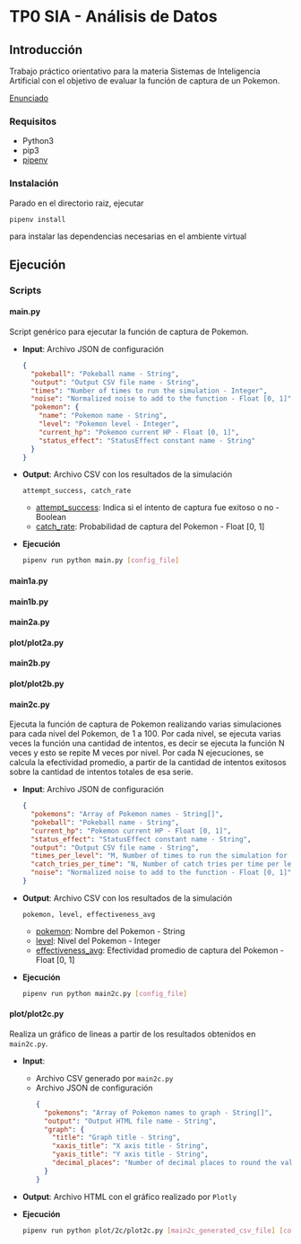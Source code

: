 
# TP0 SIA - Análisis de Datos

## Introducción

Trabajo práctico orientativo para la materia Sistemas de Inteligencia Artificial con el
objetivo de evaluar la función de captura de un Pokemon.

[Enunciado](docs/SIA_TP0.pdf)

### Requisitos

- Python3
- pip3
- [pipenv](https://pypi.org/project/pipenv/)

### Instalación

Parado en el directorio raiz, ejecutar

```sh
pipenv install
```

para instalar las dependencias necesarias en el ambiente virtual

## Ejecución
### Scripts
#### main.py
Script genérico para ejecutar la función de captura de Pokemon.
- **Input**: Archivo JSON de configuración
    ```json
    {
      "pokeball": "Pokeball name - String",
      "output": "Output CSV file name - String",
      "times": "Number of times to run the simulation - Integer",
      "noise": "Normalized noise to add to the function - Float [0, 1]",
      "pokemon": {
        "name": "Pokemon name - String",
        "level": "Pokemon level - Integer",
        "current_hp": "Pokemon current HP - Float [0, 1]",
        "status_effect": "StatusEffect constant name - String"
      }
    }
    ```
- **Output**: Archivo CSV con los resultados de la simulación
    ```csv
    attempt_success, catch_rate
    ```
    - <ins>attempt_success</ins>: Indica si el intento de captura fue exitoso o no - Boolean
    - <ins>catch_rate</ins>: Probabilidad de captura del Pokemon - Float [0, 1]
    
- **Ejecución**
    ```sh
    pipenv run python main.py [config_file]
    ```
  
#### main1a.py

#### main1b.py

#### main2a.py

#### plot/plot2a.py

#### main2b.py

#### plot/plot2b.py

#### main2c.py
Ejecuta la función de captura de Pokemon realizando varias simulaciones para cada nivel del Pokemon, de 1 a 100. 
Por cada nivel, se ejecuta varias veces la función una cantidad de intentos, es decir se ejecuta la función N veces y esto se repite M veces por nivel. Por cada N ejecuciones, se calcula la efectividad promedio, a partir de la cantidad de intentos exitosos sobre la cantidad de intentos totales de esa serie.
- **Input**: Archivo JSON de configuración
    ```json
    {
      "pokemons": "Array of Pokemon names - String[]",
      "pokeball": "Pokeball name - String",
      "current_hp": "Pokemon current HP - Float [0, 1]",
      "status_effect": "StatusEffect constant name - String",
      "output": "Output CSV file name - String",
      "times_per_level": "M, Number of times to run the simulation for each level - Integer",
      "catch_tries_per_time": "N, Number of catch tries per time per level - Integer",
      "noise": "Normalized noise to add to the function - Float [0, 1]"
    }
    ```
- **Output**: Archivo CSV con los resultados de la simulación
    ```csv
    pokemon, level, effectiveness_avg
    ```
    - <ins>pokemon</ins>: Nombre del Pokemon - String
    - <ins>level</ins>: Nivel del Pokemon - Integer
    - <ins>effectiveness_avg</ins>: Efectividad promedio de captura del Pokemon - Float [0, 1]
    
- **Ejecución**
    ```sh
    pipenv run python main2c.py [config_file]
    ```
    
#### plot/plot2c.py   
Realiza un gráfico de lineas a partir de los resultados obtenidos en `main2c.py`.
- **Input**: 
  - Archivo CSV generado por `main2c.py`
  - Archivo JSON de configuración
      ```json
      {
        "pokemons": "Array of Pokemon names to graph - String[]",
        "output": "Output HTML file name - String",
        "graph": {
          "title": "Graph title - String",
          "xaxis_title": "X axis title - String",
          "yaxis_title": "Y axis title - String",
          "decimal_places": "Number of decimal places to round the values - Integer"
        } 
      }
      ```
- **Output**: Archivo HTML con el gráfico realizado por `Plotly`
    
- **Ejecución**
    ```sh
    pipenv run python plot/2c/plot2c.py [main2c_generated_csv_file] [config_file]
    ```

